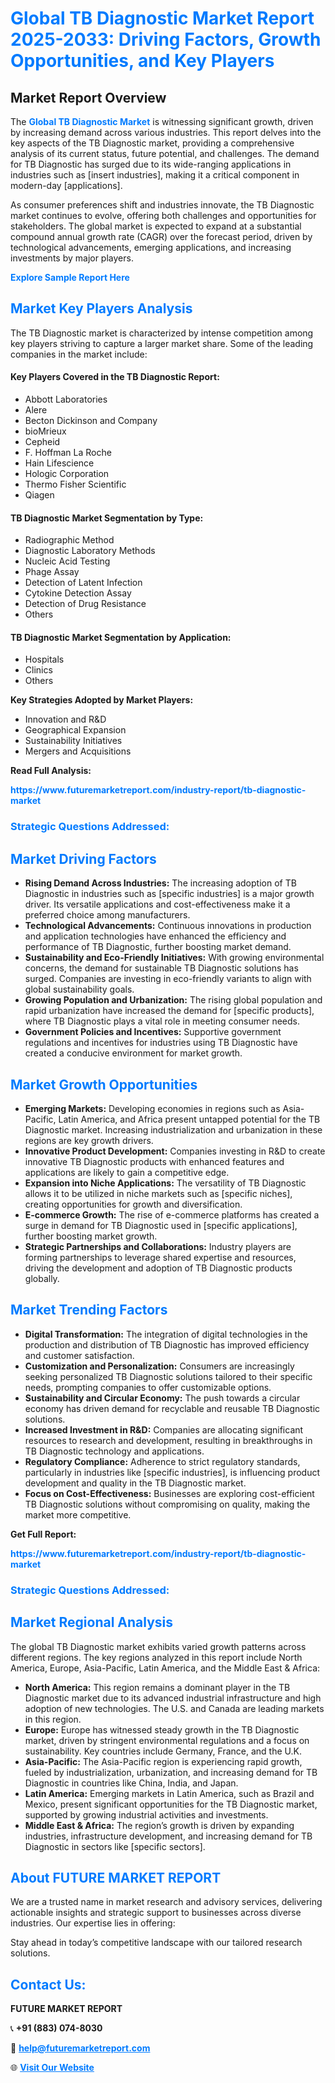 <h1 style="color: #007BFF;">Global TB Diagnostic Market Report 2025-2033: Driving Factors, Growth Opportunities, and Key Players</h1>

<section id="overview">
<h2>Market Report Overview</h2>
<p>The <a href="https://www.futuremarketreport.com/industry-report/tb-diagnostic-market" style="color: #007BFF; text-decoration: none;"><strong>Global TB Diagnostic Market</strong></a> is witnessing significant growth, driven by increasing demand across various industries. This report delves into the key aspects of the TB Diagnostic market, providing a comprehensive analysis of its current status, future potential, and challenges. The demand for TB Diagnostic has surged due to its wide-ranging applications in industries such as [insert industries], making it a critical component in modern-day [applications].</p>
<p>As consumer preferences shift and industries innovate, the TB Diagnostic market continues to evolve, offering both challenges and opportunities for stakeholders. The global market is expected to expand at a substantial compound annual growth rate (CAGR) over the forecast period, driven by technological advancements, emerging applications, and increasing investments by major players.</p>
</section>

<section id="overview">
<p><a href="https://www.futuremarketreport.com/request-sample/reportId=108213" style="color: #007BFF; text-decoration: none;"><strong>Explore Sample Report Here</strong></a></p>
</section>

<section id="key-players">
<h2 style="color: #007BFF;">Market Key Players Analysis</h2>
<p>The TB Diagnostic market is characterized by intense competition among key players striving to capture a larger market share. Some of the leading companies in the market include:</p>
<h4>Key Players Covered in the TB Diagnostic Report:</h4>
<ul><li>Abbott Laboratories</li><li>Alere</li><li>Becton Dickinson and Company</li><li>bioMrieux</li><li>Cepheid</li><li>F. Hoffman La Roche</li><li>Hain Lifescience</li><li>Hologic Corporation</li><li>Thermo Fisher Scientific</li><li>Qiagen</li></ul>
<h4>TB Diagnostic Market Segmentation by Type:</h4>
<ul><li>Radiographic Method</li><li>Diagnostic Laboratory Methods</li><li>Nucleic Acid Testing</li><li>Phage Assay</li><li>Detection of Latent Infection</li><li>Cytokine Detection Assay</li><li>Detection of Drug Resistance</li><li>Others</li></ul>

<h4>TB Diagnostic Market Segmentation by Application:</h4>
<ul><li>Hospitals</li><li>Clinics</li><li>Others</li></ul>
<p><strong>Key Strategies Adopted by Market Players:</strong></p>
<ul>
<li>Innovation and R&D</li>
<li>Geographical Expansion</li>
<li>Sustainability Initiatives</li>
<li>Mergers and Acquisitions</li>
</ul>
</section>

<section>
<p><strong>Read Full Analysis: </strong></p><a href="https://www.futuremarketreport.com/industry-report/tb-diagnostic-market" style="color: #007BFF; text-decoration: none;"><strong>https://www.futuremarketreport.com/industry-report/tb-diagnostic-market</strong></a>
<h3 style="color: #007BFF;">Strategic Questions Addressed:</h3>
</section>

<section id="driving-factors">
<h2 style="color: #007BFF;">Market Driving Factors</h2>
<ul>
<li><strong>Rising Demand Across Industries:</strong> The increasing adoption of TB Diagnostic in industries such as [specific industries] is a major growth driver. Its versatile applications and cost-effectiveness make it a preferred choice among manufacturers.</li>
<li><strong>Technological Advancements:</strong> Continuous innovations in production and application technologies have enhanced the efficiency and performance of TB Diagnostic, further boosting market demand.</li>
<li><strong>Sustainability and Eco-Friendly Initiatives:</strong> With growing environmental concerns, the demand for sustainable TB Diagnostic solutions has surged. Companies are investing in eco-friendly variants to align with global sustainability goals.</li>
<li><strong>Growing Population and Urbanization:</strong> The rising global population and rapid urbanization have increased the demand for [specific products], where TB Diagnostic plays a vital role in meeting consumer needs.</li>
<li><strong>Government Policies and Incentives:</strong> Supportive government regulations and incentives for industries using TB Diagnostic have created a conducive environment for market growth.</li>
</ul>
</section>

<section id="growth-opportunities">
<h2 style="color: #007BFF;">Market Growth Opportunities</h2>
<ul>
<li><strong>Emerging Markets:</strong> Developing economies in regions such as Asia-Pacific, Latin America, and Africa present untapped potential for the TB Diagnostic market. Increasing industrialization and urbanization in these regions are key growth drivers.</li>
<li><strong>Innovative Product Development:</strong> Companies investing in R&D to create innovative TB Diagnostic products with enhanced features and applications are likely to gain a competitive edge.</li>
<li><strong>Expansion into Niche Applications:</strong> The versatility of TB Diagnostic allows it to be utilized in niche markets such as [specific niches], creating opportunities for growth and diversification.</li>
<li><strong>E-commerce Growth:</strong> The rise of e-commerce platforms has created a surge in demand for TB Diagnostic used in [specific applications], further boosting market growth.</li>
<li><strong>Strategic Partnerships and Collaborations:</strong> Industry players are forming partnerships to leverage shared expertise and resources, driving the development and adoption of TB Diagnostic products globally.</li>
</ul>
</section>

<section id="trending-factors">
<h2 style="color: #007BFF;">Market Trending Factors</h2>
<ul>
<li><strong>Digital Transformation:</strong> The integration of digital technologies in the production and distribution of TB Diagnostic has improved efficiency and customer satisfaction.</li>
<li><strong>Customization and Personalization:</strong> Consumers are increasingly seeking personalized TB Diagnostic solutions tailored to their specific needs, prompting companies to offer customizable options.</li>
<li><strong>Sustainability and Circular Economy:</strong> The push towards a circular economy has driven demand for recyclable and reusable TB Diagnostic solutions.</li>
<li><strong>Increased Investment in R&D:</strong> Companies are allocating significant resources to research and development, resulting in breakthroughs in TB Diagnostic technology and applications.</li>
<li><strong>Regulatory Compliance:</strong> Adherence to strict regulatory standards, particularly in industries like [specific industries], is influencing product development and quality in the TB Diagnostic market.</li>
<li><strong>Focus on Cost-Effectiveness:</strong> Businesses are exploring cost-efficient TB Diagnostic solutions without compromising on quality, making the market more competitive.</li>
</ul>
</section>

<section>
<p><strong>Get Full Report: </strong></p><a href="https://www.futuremarketreport.com/industry-report/tb-diagnostic-market" style="color: #007BFF; text-decoration: none;"><strong>https://www.futuremarketreport.com/industry-report/tb-diagnostic-market</strong></a>
<h3 style="color: #007BFF;">Strategic Questions Addressed:</h3>
</section>


<section id="regional-analysis">
<h2 style="color: #007BFF;">Market Regional Analysis</h2>
<p>The global TB Diagnostic market exhibits varied growth patterns across different regions. The key regions analyzed in this report include North America, Europe, Asia-Pacific, Latin America, and the Middle East & Africa:</p>
<ul>
<li><strong>North America:</strong> This region remains a dominant player in the TB Diagnostic market due to its advanced industrial infrastructure and high adoption of new technologies. The U.S. and Canada are leading markets in this region.</li>
<li><strong>Europe:</strong> Europe has witnessed steady growth in the TB Diagnostic market, driven by stringent environmental regulations and a focus on sustainability. Key countries include Germany, France, and the U.K.</li>
<li><strong>Asia-Pacific:</strong> The Asia-Pacific region is experiencing rapid growth, fueled by industrialization, urbanization, and increasing demand for TB Diagnostic in countries like China, India, and Japan.</li>
<li><strong>Latin America:</strong> Emerging markets in Latin America, such as Brazil and Mexico, present significant opportunities for the TB Diagnostic market, supported by growing industrial activities and investments.</li>
<li><strong>Middle East & Africa:</strong> The region’s growth is driven by expanding industries, infrastructure development, and increasing demand for TB Diagnostic in sectors like [specific sectors].</li>
</ul>
</section>

<footer>
<h2 style="color: #007BFF;">About FUTURE MARKET REPORT</h2>
<p>We are a trusted name in market research and advisory services, delivering actionable insights and strategic support to businesses across diverse industries. Our expertise lies in offering:</p>

<p>Stay ahead in today’s competitive landscape with our tailored research solutions.</p>

<h2 style="color: #007BFF;">Contact Us:</h2>
<p><strong>FUTURE MARKET REPORT</strong></p>
<p>📞 <strong>+91 (883) 074-8030</strong></p>
<p>📧 <strong><a href="mailto:help@futuremarketreport.com" style="color: #007BFF;">help@futuremarketreport.com</a></strong></p>
<p>🌐 <strong><a href="https://www.futuremarketreport.com/" style="color: #007BFF;">Visit Our Website</a></strong></p>
</footer>